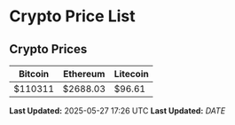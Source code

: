 # Crypto Price List

## Crypto Prices
| Bitcoin | Ethereum | Litecoin |
| ------- | -------- | -------- |
| $110311 | $2688.03 | $96.61 |
**Last Updated:** 2025-05-27 17:26 UTC
**Last Updated:** $DATE$
